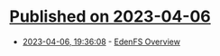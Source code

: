 # [Published on 2023-04-06](index.md)

* [2023-04-06, 19:36:08](https://lobste.rs/s/qecyb1/edenfs_overview) - [EdenFS Overview](https://github.com/facebook/sapling/blob/main/eden/fs/docs/Overview.md)
